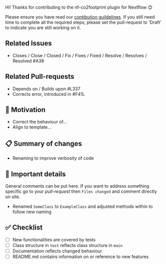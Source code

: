 Hi! Thanks for contributing to the nf-co2footprint plugin for Nextflow 😊

Please ensure you have read our [contibution guildelines](https://github.com/nextflow-io/nf-co2footprint/CONTRIBUTING.md).
If you still need time to complete all the required steps, please set the pull-request to 'Draft' to indicate you are still working on it. 

## Related Issues
- Closes / Close / Closed / Fix / Fixes / Fixed / Resolve / Resolves / Resolved #A38

## Related Pull-requests
- Depends on / Builds upon #L337
- Corrects error, introduced in #F41L

## 🎯 Motivation
- Correct the behaviour of...
- Align to template...

## 📋 Summary of changes
- Renaming to improve verbosity of code

## 📌 Important details
General comments can be put here. If you want to address something specific go to your *pull-request* then `Files changed` and comment directly on site.
- Renamed `SomeClass` to `ExampleClass` and adjusted methods within to follow new naming

## ✅ Checklist
- [ ] New functionalities are covered by tests
- [ ] Class structure in `test` reflects class structure in `main`
- [ ] Documentation reflects changed behaviour
- [ ] README.md contains information on or reference to new features